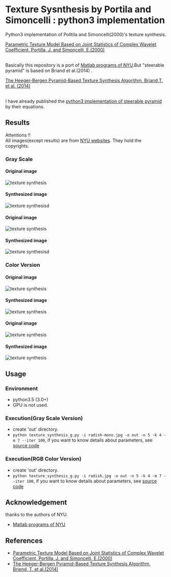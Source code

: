 # Texture Sysnthesis by Portila and Simoncelli : python3 implementation

Python3 implementation of Polltila and Simoncelli(2000)'s texture synthesis.  
  
[Parametric Texture Model Based on Joint Statistics of Complex Wavelet Coefficient, Portilla, J. and Simoncelli, E.(2000) ](http://www.cns.nyu.edu/pub/lcv/portilla99.pdf)  
  

<br/>Basically this repository is a port of [Matlab programs of NYU](https://github.com/LabForComputationalVision/textureSynth).But "steerable pyramid" is based on Briand et al.(2014) .  

[The Heeger-Bergen Pyramid-Based Texture Synthesis Algorithm, Briand,T. et al. (2014)](http://www.ipol.im/pub/art/2014/79/)
  
  
<br/>I have already published the [python3 implementation of steerable pyramid](https://github.com/TetsuyaOdaka/SteerablePyramid/) by their equations.  


## Results
Attentions !!  
All images(except results) are from [NYU websites](http://www.cns.nyu.edu/~lcv/texture/). They hold the copyrights.


### Gray Scale
#### Original image
<img src="https://github.com/TetsuyaOdaka/texture-synthesis-portilla-simoncelli/blob/master/samples/bark.jpg" alt="texture synthesis">  

#### Synthesized image
<img src="https://github.com/TetsuyaOdaka/texture-synthesis-portilla-simoncelli/blob/master/samples/bark-out.png" alt="texture synthesisd">  
  
#### Original image
<img src="https://github.com/TetsuyaOdaka/texture-synthesis-portilla-simoncelli/blob/master/samples/jrotpluses.jpg" alt="texture synthesis">  

#### Synthesized image
<img src="https://github.com/TetsuyaOdaka/texture-synthesis-portilla-simoncelli/blob/master/samples/jrotpluses-out.png" alt="texture synthesisd">  


### Color Version
#### Original image
<img src="https://github.com/TetsuyaOdaka/texture-synthesis-portilla-simoncelli/blob/master/samples/radish.jpg" alt="texture synthesis">  

#### Synthesized image
<img src="https://github.com/TetsuyaOdaka/texture-synthesis-portilla-simoncelli/blob/master/samples/radish-out.png" alt="texture synthesis">  

#### Original image
<img src="https://github.com/TetsuyaOdaka/texture-synthesis-portilla-simoncelli/blob/master/samples/pebbles.jpg" alt="texture synthesis">  

#### Synthesized image
<img src="https://github.com/TetsuyaOdaka/texture-synthesis-portilla-simoncelli/blob/master/samples/pebbles-out.png" alt="texture synthesis">  


## Usage 
### Environment
- python3.5 (3.0+)
- GPU is not used.  

### Execution(Gray Scale Version)
- create 'out' directory. 
- `python texture_synthesis_g.py -i radish-mono.jpg -o out -n 5 -k 4 -m 7 --iter 100`,  if you want to know details about parameters, see [source code](https://github.com/TetsuyaOdaka/texture-synthesis-portilla-simoncelli/blob/master/texture_analysis_g.py)  


### Execution(RGB Color Version)
- create 'out' directory. 
- `python texture_synthesis_g.py -i radish.jpg -o out -n 5 -k 4 -m 7 --iter 100`,  if you want to know details about parameters, see [source code](https://github.com/TetsuyaOdaka/texture-synthesis-portilla-simoncelli/blob/master/texture_analysis.py)  


## Acknowledgement
thanks to the authors of NYU.
- [Matlab programs of NYU](https://github.com/LabForComputationalVision/textureSynth)


## References
- [Parametric Texture Model Based on Joint Statistics of Complex Wavelet Coefficient, Portilla, J. and Simoncelli, E.(2000)](http://www.cns.nyu.edu/pub/lcv/portilla99.pdf)
- [The Heeger-Bergen Pyramid-Based Texture Synthesis Algorithm, Briend, T. et al.(2014)](http://www.ipol.im/pub/art/2014/79/)



